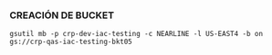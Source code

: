 ### CREACIÓN DE BUCKET
```
gsutil mb -p crp-dev-iac-testing -c NEARLINE -l US-EAST4 -b on gs://crp-qas-iac-testing-bkt05
```